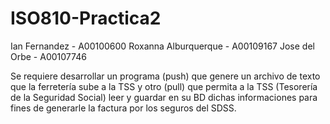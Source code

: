 # ISO810-Practica2

Ian Fernandez - A00100600
Roxanna Alburquerque - A00109167
Jose del Orbe - A00107746

Se requiere desarrollar un programa (push) que genere un archivo
de texto que la ferretería sube a la TSS y otro (pull) que permita a
la TSS (Tesorería de la Seguridad Social) leer y guardar en su BD
dichas informaciones para fines de generarle la factura por los
seguros del SDSS. 